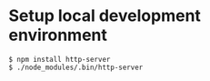 # Setup local development environment

```
$ npm install http-server
$ ./node_modules/.bin/http-server
``` 
